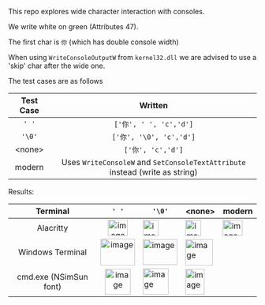 This repo explores wide character interaction with consoles.

We write white on green (Attributes 47).

The first char is `你` (which has double console width)

When using `WriteConsoleOutputW` from `kernel32.dll` we are advised to use a 'skip' char after the wide one.

The test cases are as follows

| Test Case | Written |
|:---------:|:--------:|
| `' '`| `['你', ' ', 'c','d']` |
| `'\0'`| `['你', '\0', 'c','d']` |
| &lt;none&gt; | `['你', 'c','d']` |
| modern | Uses `WriteConsoleW` and `SetConsoleTextAttribute` instead (write as string) |

Results:

|     Terminal     |    `' '`   | `'\0'`  | &lt;none&gt; |  modern |
|:----------------:|:----------:|-------------|-----|------|
| Alacritty        |    <img width="40" height="33" alt="image" src="https://github.com/user-attachments/assets/3b8e67c2-7c3e-445e-a55f-167b16e353a4" />    |    <img width="32" height="32" alt="image" src="https://github.com/user-attachments/assets/0f505417-13cd-4358-beaf-79c83bbd0243" /> | <img width="32" height="32" alt="image" src="https://github.com/user-attachments/assets/073f7d7f-701e-48f2-b806-43a96ee206a3" /> | <img width="40" height="32" alt="image" src="https://github.com/user-attachments/assets/07a36f77-1250-424e-b528-164bd94d2624" />  |
 | Windows Terminal | <img width="70" height="54" alt="image" src="https://github.com/user-attachments/assets/75836c98-d947-4919-9249-816ad7ed2db7" /> | <img width="70" height="52" alt="image" src="https://github.com/user-attachments/assets/f7ebec79-84eb-4195-adb3-1561fc0f672d" /> | <img width="56" height="53" alt="image" src="https://github.com/user-attachments/assets/f8189101-68ff-4c82-b936-814b5a51141a" /> | |
| cmd.exe (NSimSun font) | <img width="52" height="52" alt="image" src="https://github.com/user-attachments/assets/0a83b395-bacf-4ef8-b2c5-124945e32789" /> | <img width="52" height="53" alt="image" src="https://github.com/user-attachments/assets/ac215526-4c06-4769-842a-659a0fbe895b" /> | <img width="39" height="52" alt="image" src="https://github.com/user-attachments/assets/3dd0b634-a08e-4603-ad6b-36c5a95a6535" /> | |



